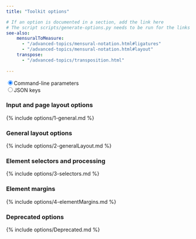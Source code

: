 ```yaml
---
title: "Toolkit options"

# If an option is documented in a section, add the link here
# The script scripts/generate-options.py needs to be run for the links to be updated
see-also:
    mensuralToMeasure:
      - "/advanced-topics/mensural-notation.html#ligatures"
      - "/advanced-topics/mensural-notation.html#layout"
    transpose:
      - "/advanced-topics/transposition.html"
    
---
```


<div class="radio-inline">
  <label><input type="radio" name="lang" checked>Command-line parameters</label>
</div>
<div class="radio-inline">
  <label><input type="radio" name="lang">JSON keys</label>
</div>

### Input and page layout options

{% include options/1-general.md %}

### General layout options

{% include options/2-generalLayout.md %}

### Element selectors and processing

{% include options/3-selectors.md %}

### Element margins

{% include options/4-elementMargins.md %}

### Deprecated options

{% include options/Deprecated.md %}

<script type="text/javascript">
$('input:radio[name="lang"]').click(function() {
    $("span").toggleClass("lang1 lang2");
});
</script>

